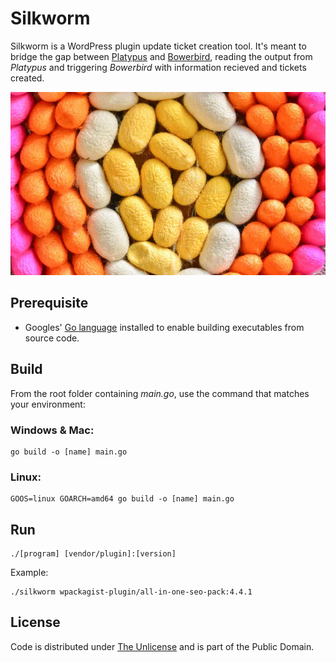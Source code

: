 # Silkworm

Silkworm is a WordPress plugin update ticket creation tool. It's meant to bridge the gap between [Platypus](https://github.com/nausicaan/platypus.git) and [Bowerbird](https://github.com/nausicaan/bowerbird.git), reading the output from *Platypus* and triggering *Bowerbird* with information recieved and tickets created.

![Silkworm](cocoons.webp)

## Prerequisite

- Googles' [Go language](https://go.dev) installed to enable building executables from source code.

## Build

From the root folder containing *main.go*, use the command that matches your environment:

### Windows & Mac:

```console
go build -o [name] main.go
```

### Linux:

```console
GOOS=linux GOARCH=amd64 go build -o [name] main.go
```

## Run

```console
./[program] [vendor/plugin]:[version]
```

Example:

```console
./silkworm wpackagist-plugin/all-in-one-seo-pack:4.4.1
```

## License
Code is distributed under [The Unlicense](https://github.com/nausicaan/free/blob/main/LICENSE.md) and is part of the Public Domain.
